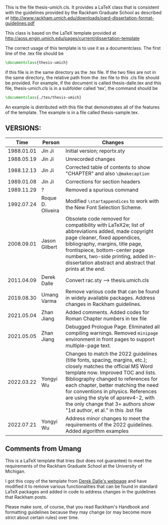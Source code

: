 This is the file thesis-umich.cls.
It provides a LaTeX class that is consistent with the guidelines
provided by the Rackham Graduate School as described at
<http://www.rackham.umich.edu/downloads/oard-dissertation-format-guidelines.pdf>

This class is based on the LaTeX template provided at <http://aoss.engin.umich.edu/pages/current/dissertation-template>

The correct usage of this template is to use it as a documentclass.
The first line of the .tex file should be
```LaTeX
\documentclass{thesis-umich}
```
if this file is in the same directory as the .tex file.  If the
two files are not in the same directory, the relative path from
the .tex file to this .cls file should be provided.  For example,
if the document is called thesis-dalle.tex and this file,
thesis-umich.cls is in a subfolder called 'tex', the command
should be
```LaTeX
\documentclass{./tex/thesis-umich}
```
An example is distributed with this file that demonstrates all
of the features of the template.  The example is in a file called
thesis-sample.tex.


## VERSIONS:

| Time | Person | Changes |
| --- | --- | --- |
| 1988.01.01 | Jin Ji            | Initial version; reportx.sty |
| 1988.05.19 | Jin Ji            | Unrecorded changes |
| 1988.12.13 | Jin Ji            | Corrected table of contents to show "CHAPTER" and also `\@makecaption` |
| 1989.01.08 | Jin Ji            | Corrections for section headers |
| 1989.11.29 | ?                 | Removed a spurious command |
| 1992.07.24 | Roque D. Oliveira | Modified `\startappendices` to work with the New Font Selection Scheme. |
| 2008.09.01 | Jason Gilbert     | Obsolete code removed for compatibility with LaTeX2e; list of abbreviations added, made copyright page cleaner, fixed appendices, bibliography, margins, title page, frontispiece, bottom-center page numbers, two-side printing, added in-dissertation abstract and abstract that prints at the end. |
| 2011.04.09 | Derek Dalle       | Convert rac.sty --> thesis.umich.cls |
| 2019.08.30 | Umang Varma       | Remove various code that can be found in widely available packages. Address changes in Rackham guidelines. |
| 2021.05.04 | Zhan Jiang        | Added comments. Added codes for Roman Chapter numbers in tex file |
| 2021.05.05 | Zhan Jiang        | Debugged Prologue Page. Eliminated all compiling warnings. Removed `minipage` environment in front pages to support multiple-page text.|
| 2022.03.22 | Yongyi Wu         | Changes to match the 2022 guidelines (title fonts, spacing, margins, etc.); closely matches the official MS Word template now. Improved TOC and lists. Bibliography changed to references for each chapter, better matching the need for conventions in physics. References are using the style of apsrev4-2, with the only change that 3+ authors show "1st author, et al." in this .bst file
| 2022.07.21 | Yongyi Wu         | Address minor changes to meet the requirements of the 2022 guidelines. Added algorithm examples

## Comments from Umang
This is a LaTeX template that tries (but does not guarantee) to meet the requirements of the Rackham Graduate School at the University of Michigan.

I got this copy of the template from [Derek Dalle's webpage](http://www-personal.umich.edu/~dalle/codes/thesis-umich/) and have modified it to remove various functionalities that can be found in standard LaTeX packages and added in code to address changes in the guidelines that Rackham posts.

Please make sure, of course, that you read Rackham's Handbook and formatting guidelines because they may change (or may become more strict about certain rules) over time.

